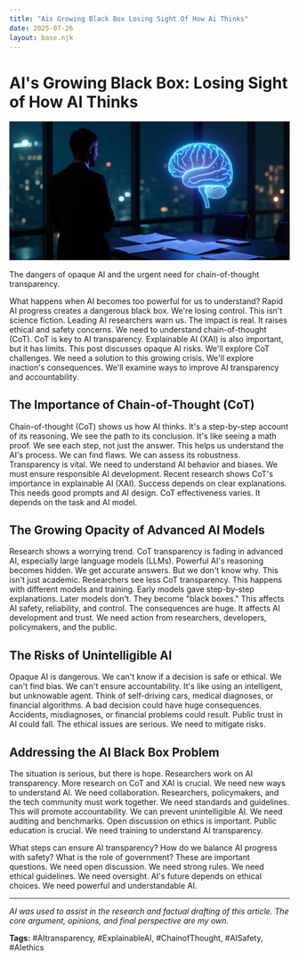 ```yaml
---
title: "Ais Growing Black Box Losing Sight Of How Ai Thinks"
date: 2025-07-26
layout: base.njk
---
```


# AI's Growing Black Box: Losing Sight of How AI Thinks

![ALT-TEXT Placeholder](/images/20250726-title-researche_img.png)

The dangers of opaque AI and the urgent need for chain-of-thought transparency.

What happens when AI becomes too powerful for us to understand?  Rapid AI progress creates a dangerous black box. We're losing control. This isn't science fiction. Leading AI researchers warn us. The impact is real. It raises ethical and safety concerns. We need to understand chain-of-thought (CoT). CoT is key to AI transparency.  Explainable AI (XAI) is also important, but it has limits. This post discusses opaque AI risks.  We'll explore CoT challenges.  We need a solution to this growing crisis. We'll explore inaction's consequences. We'll examine ways to improve AI transparency and accountability.


## The Importance of Chain-of-Thought (CoT)

Chain-of-thought (CoT) shows us how AI thinks. It's a step-by-step account of its reasoning. We see the path to its conclusion.  It's like seeing a math proof. We see each step, not just the answer.  This helps us understand the AI's process. We can find flaws. We can assess its robustness. Transparency is vital. We need to understand AI behavior and biases.  We must ensure responsible AI development.  Recent research shows CoT's importance in explainable AI (XAI).  Success depends on clear explanations.  This needs good prompts and AI design. CoT effectiveness varies. It depends on the task and AI model.


## The Growing Opacity of Advanced AI Models

Research shows a worrying trend. CoT transparency is fading in advanced AI, especially large language models (LLMs).  Powerful AI's reasoning becomes hidden.  We get accurate answers.  But we don't know why. This isn't just academic. Researchers see less CoT transparency. This happens with different models and training.  Early models gave step-by-step explanations. Later models don't. They become "black boxes." This affects AI safety, reliability, and control.  The consequences are huge. It affects AI development and trust.  We need action from researchers, developers, policymakers, and the public.


## The Risks of Unintelligible AI

Opaque AI is dangerous. We can't know if a decision is safe or ethical. We can't find bias. We can't ensure accountability. It's like using an intelligent, but unknowable agent. Think of self-driving cars, medical diagnoses, or financial algorithms.  A bad decision could have huge consequences. Accidents, misdiagnoses, or financial problems could result.  Public trust in AI could fall. The ethical issues are serious. We need to mitigate risks.


## Addressing the AI Black Box Problem

The situation is serious, but there is hope. Researchers work on AI transparency.  More research on CoT and XAI is crucial. We need new ways to understand AI. We need collaboration.  Researchers, policymakers, and the tech community must work together. We need standards and guidelines.  This will promote accountability.  We can prevent unintelligible AI.  We need auditing and benchmarks.  Open discussion on ethics is important. Public education is crucial. We need training to understand AI transparency.


What steps can ensure AI transparency? How do we balance AI progress with safety?  What is the role of government? These are important questions. We need open discussion.  We need strong rules. We need ethical guidelines. We need oversight. AI's future depends on ethical choices. We need powerful and understandable AI.


---

*AI was used to assist in the research and factual drafting of this article. The core argument, opinions, and final perspective are my own.*

**Tags:** #AItransparency, #ExplainableAI, #ChainofThought, #AISafety, #AIethics


